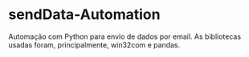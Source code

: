 # sendData-Automation
 Automação com Python para envio de dados por email. As bibliotecas usadas foram, principalmente, win32com e pandas. 
